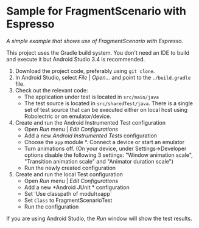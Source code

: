 # Sample for FragmentScenario with Espresso

*A simple example that shows use of FragmentScenario with Espresso.*

This project uses the Gradle build system. You don't need an IDE to build and execute it but Android Studio 3.4 is recommended.

1. Download the project code, preferably using `git clone`.
1. In Android Studio, select *File* | *Open...* and point to the `./build.gradle` file.
1. Check out the relevant code:
    * The application under test is located in `src/main/java`
    * The test source is located in `src/sharedTest/java`. There is a single set of test source that can be executed
    either on local host using Robolectric or on emulator/device.
1. Create and run the Android Instrumented Test configuration
    * Open *Run* menu | *Edit Configurations*
    * Add a new *Android Instrumented Tests* configuration
    * Choose the `app` module
    *. Connect a device or start an emulator
    * Turn animations off.
    (On your device, under Settings->Developer options disable the following 3 settings: "Window animation scale", "Transition animation scale" and "Animator duration scale")
    * Run the newly created configuration
1. Create and run the local Test configuration
    * Open *Run* menu | *Edit Configurations*
    * Add a new *Android JUnit * configuration
    * Set 'Use classpath of modul` to `app`
    * Set `Class` to FragmentScenarioTest
    * Run the configuration

If you are using Android Studio, the *Run* window will show the test results.
